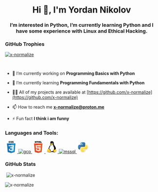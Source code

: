 <h1 align="center">Hi 👋, I'm Yordan Nikolov</h1>
<h3 align="center">I’m interested in Python, I’m currently learning Python and I have some experience with Linux and Ethical Hacking.</h3>

### GitHub Trophies
<p align="left"> <a href="https://github.com/ryo-ma/github-profile-trophy"><img src="https://github-profile-trophy.vercel.app/?username=x-normalize" alt="x-normalize" /></a> </p>

<p align="left"> <a href="https://twitter.com/" target="blank"><img src="https://img.shields.io/twitter/follow/?logo=twitter&style=for-the-badge" alt="" /></a> </p>

- 🔭 I’m currently working on **Programming Basics with Python**

- 🌱 I’m currently learning **Programming Fundamentals with Python**

- 👨‍💻 All of my projects are available at [https://github.com/x-normalize](https://github.com/x-normalize)

- 📫 How to reach me **x-normalize@proton.me**

- ⚡ Fun fact **I think i am funny**


<h3 align="left">Languages and Tools:</h3>
<p align="left"> <a href="https://www.w3schools.com/css/" target="_blank" rel="noreferrer"> <img src="https://raw.githubusercontent.com/devicons/devicon/master/icons/css3/css3-original-wordmark.svg" alt="css3" width="40" height="40"/> </a> <a href="https://cloud.google.com" target="_blank" rel="noreferrer"> <img src="https://www.vectorlogo.zone/logos/google_cloud/google_cloud-icon.svg" alt="gcp" width="40" height="40"/> </a> <a href="https://www.w3.org/html/" target="_blank" rel="noreferrer"> <img src="https://raw.githubusercontent.com/devicons/devicon/master/icons/html5/html5-original-wordmark.svg" alt="html5" width="40" height="40"/> </a> <a href="https://www.linux.org/" target="_blank" rel="noreferrer"> <img src="https://raw.githubusercontent.com/devicons/devicon/master/icons/linux/linux-original.svg" alt="linux" width="40" height="40"/> </a> <a href="https://www.microsoft.com/en-us/sql-server" target="_blank" rel="noreferrer"> <img src="https://www.svgrepo.com/show/303229/microsoft-sql-server-logo.svg" alt="mssql" width="40" height="40"/> </a> <a href="https://www.python.org" target="_blank" rel="noreferrer"> <img src="https://raw.githubusercontent.com/devicons/devicon/master/icons/python/python-original.svg" alt="python" width="40" height="40"/> </a> </p>


### GitHub Stats
<p>&nbsp;<img align="center" src="https://github-readme-stats.vercel.app/api?username=x-normalize&show_icons=true&locale=en" alt="x-normalize" /></p>

<p><img align="center" src="https://github-readme-streak-stats.herokuapp.com/?user=x-normalize&" alt="x-normalize" /></p>
